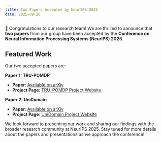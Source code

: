 ```yaml
---
title: Two Papers Accepted by NeurIPS 2025
date: 2025-09-26
---
```


🎉 Congratulations to our research team! We are thrilled to announce that **two papers** from our group have been accepted by the **Conference on Neural Information Processing Systems (NeurIPS) 2025**.

<!--more-->

## Featured Work

Our two accepted papers are:

**Paper 1: TRU-POMDP**
- **Paper**: [Available on arXiv](https://arxiv.org/abs/2506.02860)
- **Project Page**: [TRU-POMDP Project Website](https://tru-pomdp.github.io/)

**Paper 2: UniDomain**
- **Paper**: [Available on arXiv](https://arxiv.org/abs/2507.21545)
- **Project Page**: [UniDomain Project Website](https://unidomain.github.io/)

We look forward to presenting our work and sharing our findings with the broader research community at NeurIPS 2025. Stay tuned for more details about the papers and presentations as we approach the conference!
